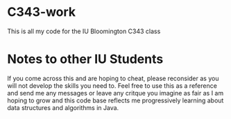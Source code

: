 # C343-work
This is all my code for the IU Bloomington C343 class

# Notes to other IU Students
If you come across this and are hoping to cheat, please reconsider as you will not develop the skills you need to. Feel free to use this as a reference and send me any messages or leave any critque you imagine as fair as I am hoping to grow and this code base reflects me progressively learning about data structures and algorithms in Java.
